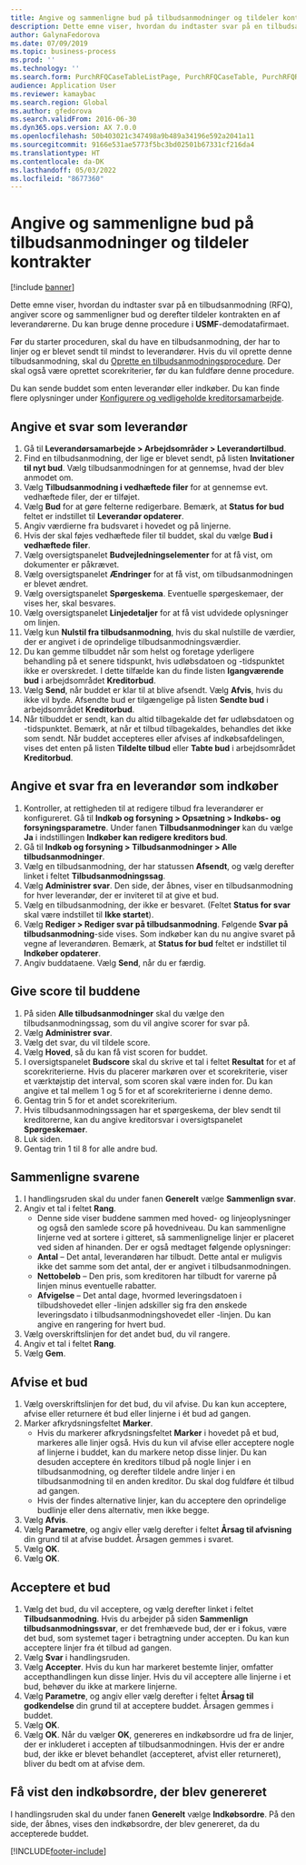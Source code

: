 ```yaml
---
title: Angive og sammenligne bud på tilbudsanmodninger og tildeler kontrakter
description: Dette emne viser, hvordan du indtaster svar på en tilbudsanmodning (RFQ), angiver score og sammenligner bud og derefter tildeler kontrakten en af leverandørerne.
author: GalynaFedorova
ms.date: 07/09/2019
ms.topic: business-process
ms.prod: ''
ms.technology: ''
ms.search.form: PurchRFQCaseTableListPage, PurchRFQCaseTable, PurchRFQReplyTable, PurchRFQCompare, PurchRFQEditLines, PurchRFQEditLinesParameters, PurchTable, PurchTablePart, PurchRFQCompareLinePrices, PurchRFQCompareRFQ
audience: Application User
ms.reviewer: kamaybac
ms.search.region: Global
ms.author: gfedorova
ms.search.validFrom: 2016-06-30
ms.dyn365.ops.version: AX 7.0.0
ms.openlocfilehash: 50b403021c347498a9b489a34196e592a2041a11
ms.sourcegitcommit: 9166e531ae5773f5bc3bd02501b67331cf216da4
ms.translationtype: HT
ms.contentlocale: da-DK
ms.lasthandoff: 05/03/2022
ms.locfileid: "8677360"
---
```

# <a name="enter-and-compare-rfq-bids-and-award-contracts"></a>Angive og sammenligne bud på tilbudsanmodninger og tildeler kontrakter

[!include [banner](../../includes/banner.md)]

Dette emne viser, hvordan du indtaster svar på en tilbudsanmodning (RFQ), angiver score og sammenligner bud og derefter tildeler kontrakten en af leverandørerne. Du kan bruge denne procedure i **USMF**-demodatafirmaet.

Før du starter proceduren, skal du have en tilbudsanmodning, der har to linjer og er blevet sendt til mindst to leverandører. Hvis du vil oprette denne tilbudsanmodning, skal du [Oprette en tilbudsanmodningsprocedure](create-request-quotation.md). Der skal også være oprettet scorekriterier, før du kan fuldføre denne procedure.

Du kan sende buddet som enten leverandør eller indkøber. Du kan finde flere oplysninger under [Konfigurere og vedligeholde kreditorsamarbejde](../set-up-maintain-vendor-collaboration.md).

## <a name="enter-a-reply-as-a-vendor"></a>Angive et svar som leverandør

1. Gå til **Leverandørsamarbejde \> Arbejdsområder \> Leverandørtilbud**.
2. Find en tilbudsanmodning, der lige er blevet sendt, på listen **Invitationer til nyt bud**. Vælg tilbudsanmodningen for at gennemse, hvad der blev anmodet om.
3. Vælg **Tilbudsanmodning i vedhæftede filer** for at gennemse evt. vedhæftede filer, der er tilføjet.
4. Vælg **Bud** for at gøre felterne redigerbare. Bemærk, at **Status for bud** feltet er indstillet til **Leverandør opdaterer**.
5. Angiv værdierne fra budsvaret i hovedet og på linjerne.
6. Hvis der skal føjes vedhæftede filer til buddet, skal du vælge **Bud i vedhæftede filer**.
7. Vælg oversigtspanelet **Budvejledningselementer** for at få vist, om dokumenter er påkrævet.
8. Vælg oversigtspanelet **Ændringer** for at få vist, om tilbudsanmodningen er blevet ændret.
9. Vælg oversigtspanelet **Spørgeskema**. Eventuelle spørgeskemaer, der vises her, skal besvares.
10. Vælg oversigtspanelet **Linjedetaljer** for at få vist udvidede oplysninger om linjen.
11. Vælg kun **Nulstil fra tilbudsanmodning**, hvis du skal nulstille de værdier, der er angivet i de oprindelige tilbudsanmodningsværdier.
12. Du kan gemme tilbuddet når som helst og foretage yderligere behandling på et senere tidspunkt, hvis udløbsdatoen og -tidspunktet ikke er overskredet. I dette tilfælde kan du finde listen **Igangværende bud** i arbejdsområdet **Kreditorbud**.
13. Vælg **Send**, når buddet er klar til at blive afsendt. Vælg **Afvis**, hvis du ikke vil byde. Afsendte bud er tilgængelige på listen **Sendte bud** i arbejdsområdet **Kreditorbud**.  
14. Når tilbuddet er sendt, kan du altid tilbagekalde det før udløbsdatoen og -tidspunktet. Bemærk, at når et tilbud tilbagekaldes, behandles det ikke som sendt. Når buddet accepteres eller afvises af indkøbsafdelingen, vises det enten på listen **Tildelte tilbud** eller **Tabte bud** i arbejdsområdet **Kreditorbud**.  

## <a name="enter-a-reply-from-a-vendor-as-a-procurement-professional"></a>Angive et svar fra en leverandør som indkøber

1. Kontroller, at rettigheden til at redigere tilbud fra leverandører er konfigureret. Gå til **Indkøb og forsyning \> Opsætning \> Indkøbs- og forsyningsparametre**. Under fanen **Tilbudsanmodninger** kan du vælge **Ja** i indstillingen **Indkøber kan redigere kreditors bud**.
2. Gå til **Indkøb og forsyning \> Tilbudsanmodninger \> Alle tilbudsanmodninger**.
3. Vælg en tilbudsanmodning, der har statussen **Afsendt**, og vælg derefter linket i feltet **Tilbudsanmodningssag**.
4. Vælg **Administrer svar**. Den side, der åbnes, viser en tilbudsanmodning for hver leverandør, der er inviteret til at give et bud.
5. Vælg en tilbudsanmodning, der ikke er besvaret. (Feltet **Status for svar** skal være indstillet til **Ikke startet**).
6. Vælg **Rediger \> Rediger svar på tilbudsanmodning**. Følgende **Svar på tilbudsanmodning**-side vises. Som indkøber kan du nu angive svaret på vegne af leverandøren. Bemærk, at **Status for bud** feltet er indstillet til **Indkøber opdaterer**.  
7. Angiv buddataene. Vælg **Send**, når du er færdig.

## <a name="score-the-bids"></a>Give score til buddene

1. På siden **Alle tilbudsanmodninger** skal du vælge den tilbudsanmodningssag, som du vil angive scorer for svar på.
2. Vælg **Administrer svar**.
3. Vælg det svar, du vil tildele score.
4. Vælg **Hoved**, så du kan få vist scoren for buddet.
5. I oversigtspanelet **Budscore** skal du skrive et tal i feltet **Resultat** for et af scorekriterierne. Hvis du placerer markøren over et scorekriterie, viser et værktøjstip det interval, som scoren skal være inden for. Du kan angive et tal mellem 1 og 5 for et af scorekriterierne i denne demo.  
6. Gentag trin 5 for et andet scorekriterium.
7. Hvis tilbudsanmodningssagen har et spørgeskema, der blev sendt til kreditorerne, kan du angive kreditorsvar i oversigtspanelet **Spørgeskemaer**.
8. Luk siden.
9. Gentag trin 1 til 8 for alle andre bud.

## <a name="compare-the-replies"></a>Sammenligne svarene

1. I handlingsruden skal du under fanen **Generelt** vælge **Sammenlign svar**.
2. Angiv et tal i feltet **Rang**.  
    - Denne side viser buddene sammen med hoved- og linjeoplysninger og også den samlede score på hovedniveau. Du kan sammenligne linjerne ved at sortere i gitteret, så sammenlignelige linjer er placeret ved siden af hinanden. Der er også medtaget følgende oplysninger:
    - **Antal** – Det antal, leverandøren har tilbudt. Dette antal er muligvis ikke det samme som det antal, der er angivet i tilbudsanmodningen.
    - **Nettobeløb** – Den pris, som kreditoren har tilbudt for varerne på linjen minus eventuelle rabatter.
    - **Afvigelse** – Det antal dage, hvormed leveringsdatoen i tilbudshovedet eller -linjen adskiller sig fra den ønskede leveringsdato i tilbudsanmodningshovedet eller -linjen. Du kan angive en rangering for hvert bud.  
3. Vælg overskriftslinjen for det andet bud, du vil rangere.
4. Angiv et tal i feltet **Rang**.
5. Vælg **Gem**.

## <a name="reject-a-bid"></a>Afvise et bud

1. Vælg overskriftslinjen for det bud, du vil afvise. Du kan kun acceptere, afvise eller returnere ét bud eller linjerne i ét bud ad gangen.
2. Marker afkrydsningsfeltet **Marker**.  
    - Hvis du markerer afkrydsningsfeltet **Marker** i hovedet på et bud, markeres alle linjer også. Hvis du kun vil afvise eller acceptere nogle af linjerne i buddet, kan du markere netop disse linjer. Du kan desuden acceptere én kreditors tilbud på nogle linjer i en tilbudsanmodning, og derefter tildele andre linjer i en tilbudsanmodning til en anden kreditor. Du skal dog fuldføre ét tilbud ad gangen.  
    - Hvis der findes alternative linjer, kan du acceptere den oprindelige budlinje eller dens alternativ, men ikke begge.  
3. Vælg **Afvis**.
4. Vælg **Parametre**, og angiv eller vælg derefter i feltet **Årsag til afvisning** din grund til at afvise buddet. Årsagen gemmes i svaret.  
5. Vælg **OK**.
6. Vælg **OK**.

## <a name="accept-a-bid"></a>Acceptere et bud

1. Vælg det bud, du vil acceptere, og vælg derefter linket i feltet **Tilbudsanmodning**. Hvis du arbejder på siden **Sammenlign tilbudsanmodningssvar**, er det fremhævede bud, der er i fokus, være det bud, som systemet tager i betragtning under accepten. Du kan kun acceptere linjer fra ét tilbud ad gangen.  
2. Vælg **Svar** i handlingsruden.
3. Vælg **Accepter**. Hvis du kun har markeret bestemte linjer, omfatter accepthandlingen kun disse linjer. Hvis du vil acceptere alle linjerne i et bud, behøver du ikke at markere linjerne.  
4. Vælg **Parametre**, og angiv eller vælg derefter i feltet **Årsag til godkendelse** din grund til at acceptere buddet. Årsagen gemmes i buddet.  
5. Vælg **OK**.
6. Vælg **OK**. Når du vælger **OK**, genereres en indkøbsordre ud fra de linjer, der er inkluderet i accepten af tilbudsanmodningen. Hvis der er andre bud, der ikke er blevet behandlet (accepteret, afvist eller returneret), bliver du bedt om at afvise dem.  

## <a name="view-the-purchase-order-that-is-generated"></a>Få vist den indkøbsordre, der blev genereret

I handlingsruden skal du under fanen **Generelt** vælge **Indkøbsordre**. På den side, der åbnes, vises den indkøbsordre, der blev genereret, da du accepterede buddet.


[!INCLUDE[footer-include](../../../includes/footer-banner.md)]
